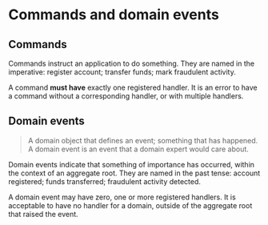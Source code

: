# Commands and domain events

## Commands

Commands instruct an application to do something. They are named in the imperative: register account; transfer funds; mark fraudulent activity.

A command **must have** exactly one registered handler. It is an error to have a command without a corresponding handler, or with multiple handlers.

## Domain events

> A domain object that defines an event; something that has happened. A domain event is an event that a domain expert would care about.

Domain events indicate that something of importance has occurred,  within the context of an aggregate root. They are named in the past tense: account registered; funds transferred; fraudulent activity detected.

A domain event may have zero, one or more registered handlers. It is acceptable to have no handler for a domain, outside of the aggregate root that raised the event.
